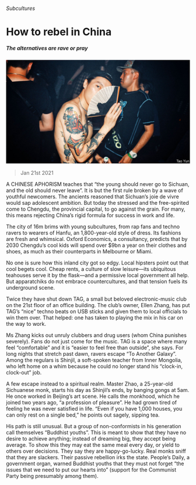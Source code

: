 ###### Subcultures

# How to rebel in China 

##### The alternatives are rave or pray 

![image](images/20210123_SRP045_0.jpg) 

> Jan 21st 2021 


A CHINESE APHORISM teaches that “the young should never go to Sichuan, and the old should never leave”. It is but the first rule broken by a wave of youthful newcomers. The ancients reasoned that Sichuan’s joie de vivre would sap adolescent ambition. But today the stressed and the free-spirited come to Chengdu, the provincial capital, to go against the grain. For many, this means rejecting China’s rigid formula for success in work and life.


The city of 16m brims with young subcultures, from rap fans and techno ravers to wearers of Hanfu, an 1,800-year-old style of dress. Its fashions are fresh and whimsical. Oxford Economics, a consultancy, predicts that by 2030 Chengdu’s cool kids will spend over $9bn a year on their clothes and shoes, as much as their counterparts in Melbourne or Miami.



No one is sure how this inland city got so edgy. Local hipsters point out that cool begets cool. Cheap rents, a culture of slow leisure—its ubiquitous teahouses serve it by the flask—and a permissive local government all help. But apparatchiks do not embrace countercultures, and that tension fuels its underground scene.


Twice they have shut down TAG, a small but beloved electronic-music club on the 21st floor of an office building. The club’s owner, Ellen Zhang, has put TAG’s “nice” techno beats on USB sticks and given them to local officials to win them over. That helped: one has taken to playing the mix in his car on the way to work.


Ms Zhang kicks out unruly clubbers and drug users (whom China punishes severely). Fans do not just come for the music. TAG is a space where many feel “comfortable” and it is “easier to feel free than outside”, she says. For long nights that stretch past dawn, ravers escape “To Another Galaxy”. Among the regulars is Shinjil, a soft-spoken teacher from Inner Mongolia, who left home on a whim because he could no longer stand his “clock-in, clock-out” job.


A few escape instead to a spiritual realm. Master Zhao, a 25-year-old Sichuanese monk, starts his day as Shinjil’s ends, by banging gongs at 5am. He once worked in Beijing’s art scene. He calls the monkhood, which he joined two years ago, “a profession of pleasure”. He had grown tired of feeling he was never satisfied in life. “Even if you have 1,000 houses, you can only rest on a single bed,” he points out sagely, sipping tea.


His path is still unusual. But a group of non-conformists in his generation call themselves “Buddhist youths”. This is meant to show that they have no desire to achieve anything; instead of dreaming big, they accept being average. To show this they may eat the same meal every day, or yield to others over decisions. They say they are happy-go-lucky. Real monks sniff that they are slackers. Their passive rebellion irks the state. People’s Daily, a government organ, warned Buddhist youths that they must not forget “the issues that we need to put our hearts into” (support for the Communist Party being presumably among them).

